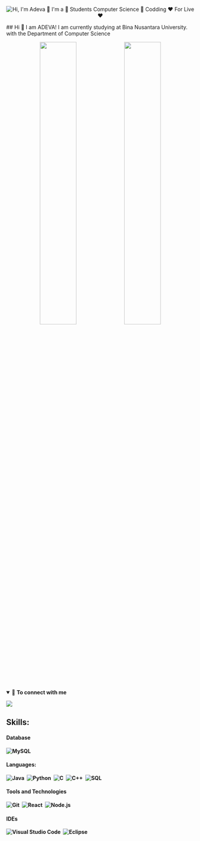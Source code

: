 <p align="center">
  <img src="https://github.com/matyo91/matyo91/raw/main/assets/github.gif" alt="Hi, I'm Adeva 👋 I'm a 🚀 Students Computer Science 🚀 Codding ❤️ For Live ❤️">
</p>
## Hi 👋 I am ADEVA!
I am currently studying at Bina Nusantara University. with the Department of Computer Science
<p align="center">
<img width="44%" src="https://github-readme-stats.vercel.app/api?username=ADEVASATRIA&show_icons=true&layout=compact&langs_count=7&hide=html&bg_color=0D1117&text_color=ffffff&title_color=00ffff&hide_border=true"/>
<img width="44%" src="https://github-readme-stats.vercel.app/api/top-langs/?username=ADEVASATRIA&layout=compact&langs_count=7&hide=html&bg_color=0D1117&text_color=ffffff&title_color=00ffff&hide_border=true"/>       
</p>
<details open>

<summary>🤝 <b>To connect with me<b></summary>

<p align = "center">

[<img src = "https://img.shields.io/badge/instagram-%23E4405F.svg?&style=for-the-badge&logo=instagram&logoColor=white">](https://www.instagram.com/adevasatria/)
  
## Skills:
  
#### Database
![MySQL](https://img.shields.io/badge/MySQL-00000F?style=for-the-badge&logo=mysql&logoColor=white)&nbsp;

#### Languages:
![Java](https://img.shields.io/badge/Java-ED8B00?style=for-the-badge&logo=java&logoColor=white)&nbsp;
![Python](https://img.shields.io/badge/Python-3776AB?style=for-the-badge&logo=python&logoColor=white)&nbsp;
![C](https://img.shields.io/badge/-C-000?&logo=C)&nbsp;
![C++](https://img.shields.io/badge/-C++-000?&logo=c%2b%2b&logoColor=00599C)&nbsp;
![SQL](https://img.shields.io/badge/-SQL-000?&logo=MySQL)&nbsp;

#### Tools and Technologies
![Git](https://img.shields.io/badge/GIT-E44C30?style=for-the-badge&logo=git&logoColor=white)&nbsp;
![React](https://img.shields.io/badge/-React-000?&logo=React)&nbsp;
![Node.js](https://img.shields.io/badge/-Node.js-000?&logo=node.js)&nbsp;

#### IDEs
![Visual Studio Code](https://img.shields.io/badge/Visual%20Studio%20Code-0078d7.svg?style=for-the-badge&logo=visual-studio-code&logoColor=white)&nbsp;
![Eclipse](https://img.shields.io/badge/Eclipse-FE7A16.svg?style=for-the-badge&logo=Eclipse&logoColor=white)&nbsp;
